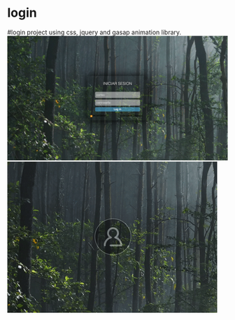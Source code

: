 # login
#login project using css, jquery and gasap animation library.
![image info](./login-image.png)
![gif info](./login-gif.gif)
